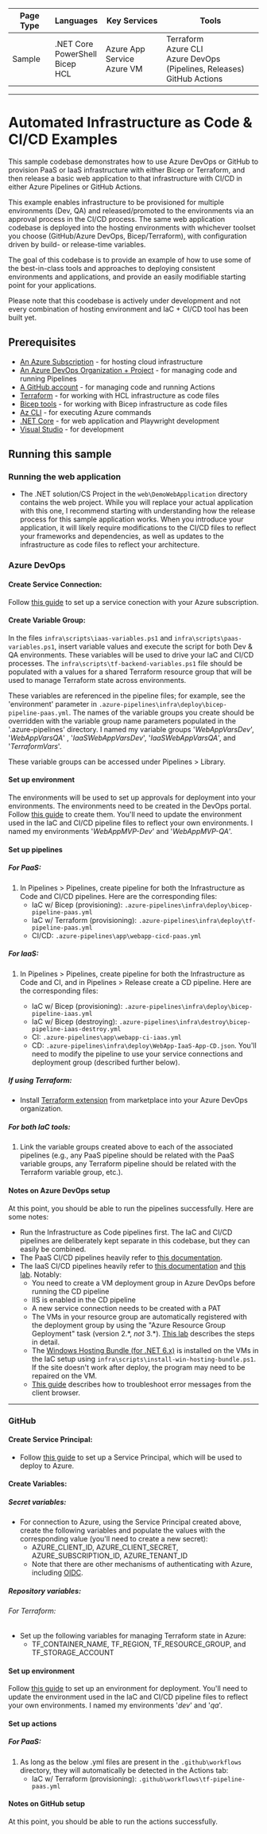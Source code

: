 | Page Type | Languages                                     | Key Services                    | Tools                                                                                |
| --------- | --------------------------------------------- | ------------------------------- | ------------------------------------------------------------------------------------ |
| Sample    | .NET Core <br> PowerShell <br> Bicep <br> HCL | Azure App Service <br> Azure VM | Terraform <br> Azure CLI <br> Azure DevOps (Pipelines, Releases) <br> GitHub Actions |

---

# Automated Infrastructure as Code & CI/CD Examples

This sample codebase demonstrates how to use Azure DevOps or GitHub to provision PaaS or IaaS infrastructure with either Bicep or Terraform, and then release a basic web application to that infrastructure with CI/CD in either Azure Pipelines or GitHub Actions.

This example enables infrastructure to be provisioned for multiple environments (Dev, QA) and released/promoted to the environments via an approval process in the CI/CD process. The same web application codebase is deployed into the hosting environments with whichever toolset you choose (GitHub/Azure DevOps, Bicep/Terraform), with configuration driven by build- or release-time variables.

The goal of this codebase is to provide an example of how to use some of the best-in-class tools and approaches to deploying consistent environments and applications, and provide an easily modifiable starting point for your applications.

Please note that this coodebase is actively under development and not every combination of hosting environment and IaC + CI/CD tool has been built yet.

## Prerequisites

- [An Azure Subscription](https://azure.microsoft.com/en-us/free/) - for hosting cloud infrastructure
- [An Azure DevOps Organization + Project](https://azure.microsoft.com/en-us/products/devops/) - for managing code and running Pipelines
- [A GitHub account](https://github.com/) - for managing code and running Actions
- [Terraform](https://www.terraform.io/) - for working with HCL infrastructure as code files
- [Bicep tools](https://learn.microsoft.com/en-us/azure/azure-resource-manager/bicep/install) - for working with Bicep infrastructure as code files
- [Az CLI](https://learn.microsoft.com/en-us/cli/azure/install-azure-cli) - for executing Azure commands
- [.NET Core](https://dotnet.microsoft.com/en-us/download/dotnet/6.0) - for web application and Playwright development
- [Visual Studio](https://visualstudio.microsoft.com/) - for development

## Running this sample

### Running the web application

- The .NET solution/CS Project in the `web\DemoWebApplication` directory contains the web project. While you will replace your actual application with this one, I recommend starting with understanding how the release process for this sample application works. When you introduce your application, it will likely require modifications to the CI/CD files to reflect your frameworks and dependencies, as well as updates to the infrastructure as code files to reflect your architecture.

### Azure DevOps

#### Create Service Connection:

Follow [this guide](https://learn.microsoft.com/en-us/azure/devops/pipelines/library/service-endpoints?view=azure-devops&tabs=yaml) to set up a service conection with your Azure subscription.

#### Create Variable Group:

In the files `infra\scripts\iaas-variables.ps1` and `infra\scripts\paas-variables.ps1`, insert variable values and execute the script for both Dev & QA environments. These variables will be used to drive your IaC and CI/CD processes. The `infra\scripts\tf-backend-variables.ps1` file should be populated with a values for a shared Terraform resource group that will be used to manage Terraform state across environments.

These variables are referenced in the pipeline files; for example, see the 'environment' parameter in `.azure-pipelines\infra\deploy\bicep-pipeline-paas.yml`. The names of the variable groups you create should be overridden with the variable group name parameters populated in the '.azure-pipelines' directory. I named my variable groups '_WebAppVarsDev_', '_WebAppVarsQA_' , '_IaaSWebAppVarsDev_', '_IaaSWebAppVarsQA_', and '_TerraformVars_'.

These variable groups can be accessed under Pipelines > Library.

#### Set up environment

The environments will be used to set up approvals for deployment into your environments. The environments need to be created in the DevOps portal. Follow [this guide](https://learn.microsoft.com/en-us/azure/devops/pipelines/process/environments?view=azure-devops) to create them. You'll need to update the environment used in the IaC and CI/CD pipeline files to reflect your own environments. I named my environments '_WebAppMVP-Dev_' and '_WebAppMVP-QA_'.

#### Set up pipelines

##### For PaaS:

1. In Pipelines > Pipelines, create pipeline for both the Infrastructure as Code and CI/CD pipelines. Here are the corresponding files:
   - IaC w/ Bicep (provisioning): `.azure-pipelines\infra\deploy\bicep-pipeline-paas.yml`
   - IaC w/ Terraform (provisioning): `.azure-pipelines\infra\deploy\tf-pipeline-paas.yml`
   - CI/CD: `.azure-pipelines\app\webapp-cicd-paas.yml`

##### For IaaS:

1. In Pipelines > Pipelines, create pipeline for both the Infrastructure as Code and CI, and in Pipelines > Release create a CD pipeline. Here are the corresponding files:

   - IaC w/ Bicep (provisioning): `.azure-pipelines\infra\deploy\bicep-pipeline-iaas.yml`
   - IaC w/ Bicep (destroying): `.azure-pipelines\infra\destroy\bicep-pipeline-iaas-destroy.yml`
   - CI: `.azure-pipelines\app\webapp-ci-iaas.yml`
   - CD: `.azure-pipelines\infra\deploy\WebApp-IaaS-App-CD.json`. You'll need to modify the pipeline to use your service connections and deployment group (described further below).

##### If using Terraform:

- Install [Terraform extension](https://marketplace.visualstudio.com/items?itemName=ms-devlabs.custom-terraform-tasks&targetId=be306e75-95ac-461a-a54e-5fd100dbb1b8&utm_source=vstsproduct&utm_medium=ExtHubManageList) from marketplace into your Azure DevOps organization.

##### For both IaC tools:

1. Link the variable groups created above to each of the associated pipelines (e.g., any PaaS pipeline should be related with the PaaS variable groups, any Terraform pipeline should be related with the Terraform variable group, etc.).

#### Notes on Azure DevOps setup

At this point, you should be able to run the pipelines successfully. Here are some notes:

- Run the Infrastructure as Code pipelines first. The IaC and CI/CD pipelines are deliberately kept separate in this codebase, but they can easily be combined.
- The PaaS CI/CD pipelines heavily refer to [this documentation](https://learn.microsoft.com/en-us/azure/devops/pipelines/ecosystems/dotnet-core?view=azure-devops&tabs=dotnetfive).
- The IaaS CI/CD pipelines heavily refer to [this documentation](https://learn.microsoft.com/en-us/azure/devops/pipelines/apps/cd/deploy-webdeploy-iis-deploygroups?view=azure-devops&tabs=net) and [this lab](https://azuredevopslabs.com/labs/vstsextend/deploymentgroups/). Notably:
  - You need to create a VM deployment group in Azure DevOps before running the CD pipeline
  - IIS is enabled in the CD pipeline
  - A new service connection needs to be created with a PAT
  - The VMs in your resource group are automatically registered with the deployment group by using the "Azure Resource Group Geployment" task (version 2.\*, _not_ 3.\*). [This lab](https://azuredevopslabs.com/labs/vstsextend/deploymentgroups/) describes the steps in detail.
  - The [Windows Hosting Bundle (for .NET 6.x)](https://dotnet.microsoft.com/en-us/download/dotnet/6.0) is installed on the VMs in the IaC setup using `infra\scripts\install-win-hosting-bundle.ps1`. If the site doesn't work after deploy, the program may need to be repaired on the VM.
  - [This guide](https://learn.microsoft.com/en-us/archive/blogs/rakkimk/iis7-how-to-enable-the-detailed-error-messages-for-the-website-while-browsed-from-for-the-client-browsers) describes how to troubleshoot error messages from the client browser.

---

### GitHub

#### Create Service Principal:

- Follow [this guide](https://learn.microsoft.com/en-us/azure/active-directory/develop/howto-create-service-principal-portal) to set up a Service Principal, which will be used to deploy to Azure.

#### Create Variables:

##### Secret variables:

- For connection to Azure, using the Service Principal created above, create the following variables and populate the values with the corresponding value (you'll need to create a new secret):
  - AZURE_CLIENT_ID, AZURE_CLIENT_SECRET, AZURE_SUBSCRIPTION_ID, AZURE_TENANT_ID
  - Note that there are other mechanisms of authenticating with Azure, including [OIDC](https://docs.github.com/en/actions/deployment/security-hardening-your-deployments/configuring-openid-connect-in-azure).

##### Repository variables:

###### For Terraform:

- Set up the following variables for managing Terraform state in Azure:
  - TF_CONTAINER_NAME, TF_REGION, TF_RESOURCE_GROUP, and TF_STORAGE_ACCOUNT

#### Set up environment

Follow [this guide](https://docs.github.com/en/actions/deployment/targeting-different-environments/using-environments-for-deployment) to set up an environment for deployment. You'll need to update the environment used in the IaC and CI/CD pipeline files to reflect your own environments. I named my environments '_dev_' and '_qa_'.

#### Set up actions

##### For PaaS:

1. As long as the below .yml files are present in the `.github\workflows` directory, they will automatically be detected in the Actions tab:
   - IaC w/ Terraform (provisioning): `.github\workflows\tf-pipeline-paas.yml`

#### Notes on GitHub setup

At this point, you should be able to run the actions successfully.
